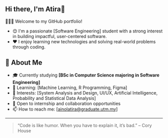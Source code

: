 ## Hi there, I'm Atira👋

👩🏻‍💻 Welcome to my GitHub portfolio!

- 😊 I'm a passionate [Software Engineering] student with a strong interest in building impactful, user-centered software. 
- ❤️ I enjoy learning new technologies and solving real-world problems through coding.


## 🚀 About Me

- 🎓 Currently studying **[BSc in Computer Science majoring in Software Engineering]**
- 🌱 Learning: [Machine Learning, R Programming, Figma]
- 🧠 Interests: [System Analysis and Design, UI/UX, Artificial Intelligence, Probability and Statistical Data Analysis]
- 💼 Open to internship and collaboration opportunities
- 📫 How to reach me: [ainolatira@graduate.utm.my]

---

> “Code is like humor. When you have to explain it, it’s bad.” – Cory House
